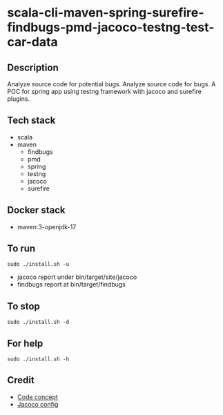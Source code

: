 # scala-cli-maven-spring-surefire-findbugs-pmd-jacoco-testng-test-car-data

## Description
Analyze source code for potential bugs.
Analyze source code for bugs.
A POC for spring app using testng
framework with jacoco and surefire
plugins.

## Tech stack
- scala
- maven
	- findbugs
	- pmd
  - spring
  - testng
  - jacoco
  - surefire

## Docker stack
- maven:3-openjdk-17

## To run
`sudo ./install.sh -u`
- jacoco report under bin/target/site/jacoco
- findbugs report at bin/target/findbugs

## To stop
`sudo ./install.sh -d`

## For help
`sudo ./install.sh -h`

## Credit
- [Code concept](https://github.com/eugenp/tutorials/tree/master/testing-modules/testng)
- [Jacoco config](https://www.baeldung.com/jacoco)
